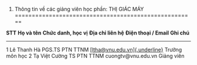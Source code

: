 1. Thông tin về các giảng viên học phần: THỊ GIÁC MÁY
=====================================================

  **STT**   **Họ và tên**   **Chức danh, học vị**   **Địa chỉ liên hệ**   **Điện thoại / Email**                                     **Ghi chú**
  --------- --------------- ----------------------- --------------------- ---------------------------------------------------------- ----------------
  1         Lê Thanh Hà     PGS.TS                  PTN TTNM              [[ltha\@vnu.edu.vn]{.underline}](mailto:ltha@vnu.edu.vn)   Trưởng môn học
  2         Tạ Việt Cường   TS                      PTN TTNM              cuongtv\@vnu.edu.vn                                        Giảng viên

